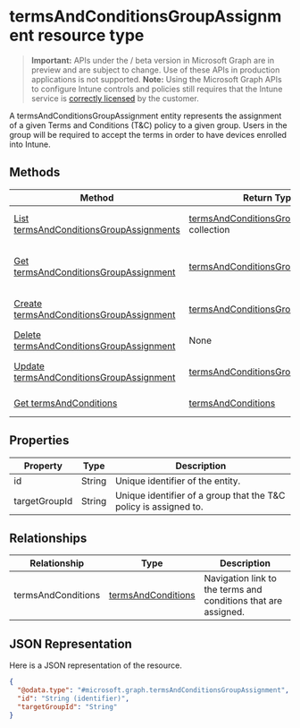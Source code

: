 ﻿# termsAndConditionsGroupAssignment resource type

> **Important:** APIs under the / beta version in Microsoft Graph are in preview and are subject to change. Use of these APIs in production applications is not supported.
> **Note:** Using the Microsoft Graph APIs to configure Intune controls and policies still requires that the Intune service is [correctly licensed](https://go.microsoft.com/fwlink/?linkid=839381) by the customer.

A termsAndConditionsGroupAssignment entity represents the assignment of a given Terms and Conditions (T&C) policy to a given group. Users in the group will be required to accept the terms in order to have devices enrolled into Intune.
## Methods
|Method|Return Type|Description|
|---|---|---|
|[List termsAndConditionsGroupAssignments](https://developer.microsoft.com/en-us/graph/docs/api-reference/beta/api/api/intune_companyterms_termsandconditionsgroupassignment_list.md)|[termsAndConditionsGroupAssignment](https://developer.microsoft.com/en-us/graph/docs/api-reference/beta/api/resources/intune_companyterms_termsandconditionsgroupassignment.md) collection|List properties and relationships of the [termsAndConditionsGroupAssignment](https://developer.microsoft.com/en-us/graph/docs/api-reference/beta/api/resources/intune_companyterms_termsandconditionsgroupassignment.md) objects.|
|[Get termsAndConditionsGroupAssignment](https://developer.microsoft.com/en-us/graph/docs/api-reference/beta/api/api/intune_companyterms_termsandconditionsgroupassignment_get.md)|[termsAndConditionsGroupAssignment](https://developer.microsoft.com/en-us/graph/docs/api-reference/beta/api/resources/intune_companyterms_termsandconditionsgroupassignment.md)|Read properties and relationships of the [termsAndConditionsGroupAssignment](https://developer.microsoft.com/en-us/graph/docs/api-reference/beta/api/resources/intune_companyterms_termsandconditionsgroupassignment.md) object.|
|[Create termsAndConditionsGroupAssignment](https://developer.microsoft.com/en-us/graph/docs/api-reference/beta/api/api/intune_companyterms_termsandconditionsgroupassignment_create.md)|[termsAndConditionsGroupAssignment](https://developer.microsoft.com/en-us/graph/docs/api-reference/beta/api/resources/intune_companyterms_termsandconditionsgroupassignment.md)|Create a new [termsAndConditionsGroupAssignment](https://developer.microsoft.com/en-us/graph/docs/api-reference/beta/api/resources/intune_companyterms_termsandconditionsgroupassignment.md) object.|
|[Delete termsAndConditionsGroupAssignment](https://developer.microsoft.com/en-us/graph/docs/api-reference/beta/api/api/intune_companyterms_termsandconditionsgroupassignment_delete.md)|None|Deletes a [termsAndConditionsGroupAssignment](https://developer.microsoft.com/en-us/graph/docs/api-reference/beta/api/resources/intune_companyterms_termsandconditionsgroupassignment.md).|
|[Update termsAndConditionsGroupAssignment](https://developer.microsoft.com/en-us/graph/docs/api-reference/beta/api/api/intune_companyterms_termsandconditionsgroupassignment_update.md)|[termsAndConditionsGroupAssignment](https://developer.microsoft.com/en-us/graph/docs/api-reference/beta/api/resources/intune_companyterms_termsandconditionsgroupassignment.md)|Update the properties of a [termsAndConditionsGroupAssignment](https://developer.microsoft.com/en-us/graph/docs/api-reference/beta/api/resources/intune_companyterms_termsandconditionsgroupassignment.md) object.|
|[Get termsAndConditions](https://developer.microsoft.com/en-us/graph/docs/api-reference/beta/api/api/intune_companyterms_termsandconditions_get.md)|[termsAndConditions](https://developer.microsoft.com/en-us/graph/docs/api-reference/beta/api/resources/intune_companyterms_termsandconditions.md)|Read properties and relationships of the [termsAndConditions](https://developer.microsoft.com/en-us/graph/docs/api-reference/beta/api/resources/intune_companyterms_termsandconditions.md) object.|

## Properties
|Property|Type|Description|
|---|---|---|
|id|String|Unique identifier of the entity.|
|targetGroupId|String|Unique identifier of a group that the T&C policy is assigned to.|

## Relationships
|Relationship|Type|Description|
|---|---|---|
|termsAndConditions|[termsAndConditions](https://developer.microsoft.com/en-us/graph/docs/api-reference/beta/api/resources/intune_companyterms_termsandconditions.md)|Navigation link to the terms and conditions that are assigned.|

## JSON Representation
Here is a JSON representation of the resource.
<!-- {
  "blockType": "resource",
  "keyProperty": "id",
  "@odata.type": "microsoft.graph.termsAndConditionsGroupAssignment"
}
-->
```json
{
  "@odata.type": "#microsoft.graph.termsAndConditionsGroupAssignment",
  "id": "String (identifier)",
  "targetGroupId": "String"
}
```



